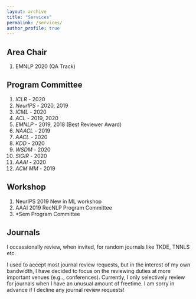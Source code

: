 ```yaml
---
layout: archive
title: "Services"
permalink: /services/
author_profile: true
---
```


## Area Chair

1. EMNLP 2020 (QA Track)

## Program Committee

1. *ICLR* -  2020
2. *NeurIPS* - 2020, 2019
3. *ICML* - 2020
4. *ACL* - 2019, 2020
5. *EMNLP* - 2019, 2018 (Best Reviewer Award)
6. *NAACL* - 2019
7. *AACL* - 2020
8. *KDD* - 2020
9. *WSDM* - 2020
10. *SIGIR* - 2020
11. *AAAI* - 2020
12. *ACM MM* - 2019

## Workshop
1. NeurIPS 2019 New in ML workshop
2. AAAI 2019 RecNLP Program Committee
3. \*Sem Program Committee

## Journals

I occassionally review, when invited, for random journals like TKDE, TNNLS etc. 

I used to accept most journal review requests, but in the interest of my own bandwidth, I have decided to focus on the reviewing duties at more important venues (e.g.., conferences). Currently, I only selectively review for journals when I have an unusual amount of freetime. I am sorry in advance if I decline any journal review requests! 
